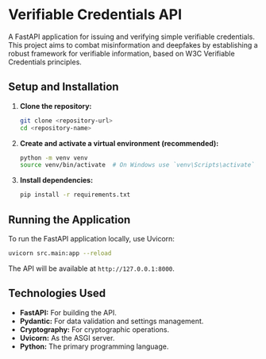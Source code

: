 # Verifiable Credentials API

A FastAPI application for issuing and verifying simple verifiable credentials. This project aims to combat misinformation and deepfakes by establishing a robust framework for verifiable information, based on W3C Verifiable Credentials principles.

## Setup and Installation

1.  **Clone the repository:**
    ```bash
    git clone <repository-url>
    cd <repository-name>
    ```

2.  **Create and activate a virtual environment (recommended):**
    ```bash
    python -m venv venv
    source venv/bin/activate  # On Windows use `venv\Scripts\activate`
    ```

3.  **Install dependencies:**
    ```bash
    pip install -r requirements.txt
    ```

## Running the Application

To run the FastAPI application locally, use Uvicorn:

```bash
uvicorn src.main:app --reload
```

The API will be available at `http://127.0.0.1:8000`.

## Technologies Used

-   **FastAPI:** For building the API.
-   **Pydantic:** For data validation and settings management.
-   **Cryptography:** For cryptographic operations.
-   **Uvicorn:** As the ASGI server.
-   **Python:** The primary programming language.